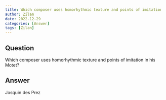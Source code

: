 ```yaml
---
title: Which composer uses homorhythmic texture and points of imitation in his Motet? - Answer
author: Zilan
date: 2022-12-29
categories: [Answer]
tags: [Zilan]
---
```


## Question

Which composer uses homorhythmic texture and points of imitation in his Motet?



## Answer

Josquin des Prez